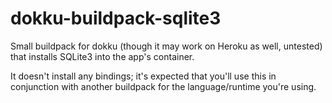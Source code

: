 # dokku-buildpack-sqlite3

Small buildpack for dokku (though it may work on Heroku as well, untested) that installs SQLite3 into the app's container.

It doesn't install any bindings; it's expected that you'll use this in conjunction with another buildpack for the language/runtime you're using.